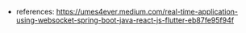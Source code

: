 - references: https://umes4ever.medium.com/real-time-application-using-websocket-spring-boot-java-react-js-flutter-eb87fe95f94f

